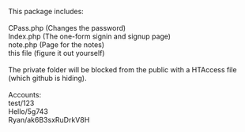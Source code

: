 This package includes:<br>
<br>
CPass.php (Changes the password)<br>
Index.php (The one-form signin and signup page)<br>
note.php  (Page for the notes)<br>
this file (figure it out yourself)<br>
<br>
The private folder will be blocked from the public with a HTAccess file (which github is hiding).<br>
<br>
Accounts:<br>
test/123<br>
Hello/5g743<br>
Ryan/ak6B3sxRuDrkV8H<br>
